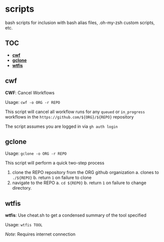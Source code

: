 # scripts
bash scripts for inclusion with bash alias files, .oh-my-zsh custom scripts, etc.

## TOC

- [**cwf**](#cwf)
- [**gclone**](#gclone)
- [**wtfis**](#wtfis)

## cwf

**CWF**: Cancel Workflows

Usage: `cwf -o ORG -r REPO`

This script will cancel all workflow runs for any `queued` or `in_progress`
workflows in the `https://github.com/${ORG}/${REPO}` repository

The script assumes you are logged in via `gh auth login`

## gclone

Usage: `gclone -o ORG -r REPO`

This script will perform a quick two-step process

1. clone the REPO repository from the ORG github organization
  a. clones to `./${REPO}`
  b. return `1` on failure to clone
2. navigate to the REPO
  a. `cd ${REPO}`
  b. return `1` on failure to change directory.

## wtfis

**wtfis**: Use cheat.sh to get a condensed summary of the tool specified

Usage: `wtfis TOOL`

*Note*: Requires internet connection

